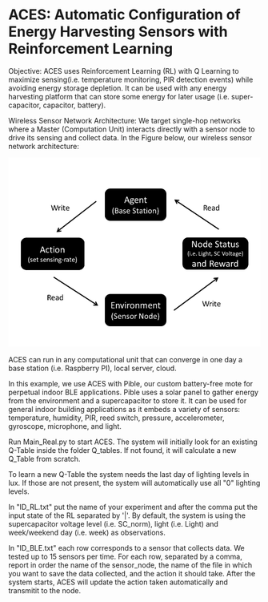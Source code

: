 # ACES: Automatic Configuration of Energy Harvesting Sensors with Reinforcement Learning

Objective:
ACES uses Reinforcement Learning (RL) with Q Learning to maximize sensing(i.e. temperature monitoring, PIR detection events) while avoiding energy storage depletion. It can be used with any energy harvesting platform that can store some energy for later usage (i.e. super-capacitor, capacitor, battery).

Wireless Sensor Network Architecture:
We target single-hop networks where a Master (Computation Unit) interacts directly with a sensor node to drive its sensing and collect data.  In the Figure below, our wireless sensor network architecture: 

![WSN](img/Figure_1.PNG)

ACES can run in any computational unit that can converge in one day a base station (i.e. Raspberry PI), local server, cloud. 

In this example, we use ACES with Pible, our custom battery-free mote for perpetual indoor BLE applications. Pible uses a solar panel to gather energy from the environment and a supercapacitor to store it. It can be used for general indoor building applications as it embeds a variety of sensors: temperature, humidity, PIR, reed switch, pressure, accelerometer, gyroscope, microphone, and light.

Run Main_Real.py to start ACES. The system will initially look for an existing Q-Table inside the folder Q_tables. If not found, it will calculate a new Q_Table from scratch. 

To learn a new Q-Table the system needs the last day of lighting levels in lux. If those are not present, the system will automatically use all "0" lighting levels.

In "ID_RL.txt" put the name of your experiment and after the comma put the input state of the RL separated by '|'. By default, the system is using the supercapacitor voltage level (i.e. SC_norm), light (i.e. Light) and week/weekend day (i.e. week) as observations.

In "ID_BLE.txt" each row corresponds to a sensor that collects data. We tested up to 15 sensors per time. For each row, separated by a comma, report in order the name of the sensor_node, the name of the file in which you want to save the data collected, and the action it should take. After the system starts, ACES will update the action taken automatically and transmitit to the node.

